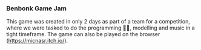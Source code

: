 ### Benbonk Game Jam

This game was created in only 2 days as part of a team for a competition, where we were tasked to do the programming 👨‍💻, modelling and music in a tight timeframe. The game can also be played on the browser (https://micnasr.itch.io/).
